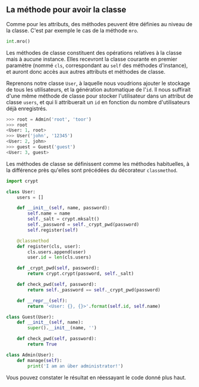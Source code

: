 ## La méthode pour avoir la classe

Comme pour les attributs, des méthodes peuvent être définies au niveau de la classe. C'est par exemple le cas de la méthode `mro`.

```python
int.mro()
```

Les méthodes de classe constituent des opérations relatives à la classe mais à aucune instance.
Elles recevront la classe courante en premier paramètre (nommé `cls`, correspondant au `self` des méthodes d'instance), et auront donc accès aux autres attributs et méthodes de classe.

Reprenons notre classe `User`, à laquelle nous voudrions ajouter le stockage de tous les utilisateurs, et la génération automatique de l'`id`.
Il nous suffirait d'une même méthode de classe pour stocker l'utilisateur dans un attribut de classe `users`, et qui li attribuerait un `id` en fonction du nombre d'utilisateurs déjà enregistrés.

```python
>>> root = Admin('root', 'toor')
>>> root
<User: 1, root>
>>> User('john', '12345')
<User: 2, john>
>>> guest = Guest('guest')
<User: 3, guest>
```

Les méthodes de classe se définissent comme les méthodes habituelles, à la différence près qu'elles sont précédées du décorateur `classmethod`.

```python
import crypt

class User:
    users = []

    def __init__(self, name, password):
        self.name = name
        self._salt = crypt.mksalt()
        self._password = self._crypt_pwd(password)
        self.register(self)

    @classmethod
    def register(cls, user):
        cls.users.append(user)
        user.id = len(cls.users)

    def _crypt_pwd(self, password):
        return crypt.crypt(password, self._salt)

    def check_pwd(self, password):
        return self._password == self._crypt_pwd(password)

    def __repr__(self):
        return '<User: {}, {}>'.format(self.id, self.name)

class Guest(User):
    def __init__(self, name):
        super().__init__(name, '')

    def check_pwd(self, password):
        return True

class Admin(User):
    def manage(self):
        print('I am an über administrator!')
```

Vous pouvez constater le résultat en réessayant le code donné plus haut.
